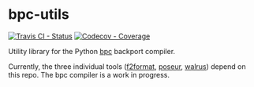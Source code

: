 # bpc-utils

[![Travis CI - Status](https://img.shields.io/travis/com/pybpc/bpc-utils.svg)](https://travis-ci.com/pybpc/bpc-utils)
[![Codecov - Coverage](https://codecov.io/gh/pybpc/bpc-utils/branch/master/graph/badge.svg)](https://codecov.io/gh/pybpc/bpc-utils)

Utility library for the Python [bpc](https://github.com/pybpc/bpc) backport compiler.

Currently, the three individual tools ([f2format](https://github.com/pybpc/f2format), [poseur](https://github.com/pybpc/poseur), [walrus](https://github.com/pybpc/walrus)) depend on this repo. The bpc compiler is a work in progress.
